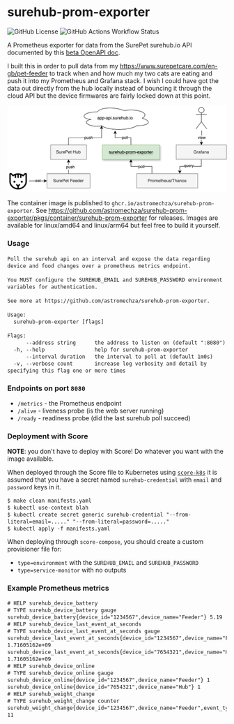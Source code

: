 # surehub-prom-exporter

![GitHub License](https://img.shields.io/github/license/astromechza/surehub-prom-exporter)
![GitHub Actions Workflow Status](https://img.shields.io/github/actions/workflow/status/astromechza/surehub-prom-exporter/ci.yaml)

A Prometheus exporter for data from the SurePet surehub.io API documented by this [beta OpenAPI doc](https://app-api.beta.surehub.io/index.html).

I built this in order to pull data from my <https://www.surepetcare.com/en-gb/pet-feeder> to track when and how much my two cats are eating and push it into my Prometheus and Grafana stack. I wish I could have got the data out directly from the hub locally instead of bouncing it through the cloud API but the device firmwares are fairly locked down at this point. 

![arrows](arrows.drawio.png)

The container image is published to `ghcr.io/astromechza/surehub-prom-exporter`. See <https://github.com/astromechza/surehub-prom-exporter/pkgs/container/surehub-prom-exporter> for releases. Images are available for linux/amd64 and linux/arm64 but feel free to build it yourself.

### Usage

```
Poll the surehub api on an interval and expose the data regarding device and food changes over a prometheus metrics endpoint.

You MUST configure the SUREHUB_EMAIL and SUREHUB_PASSWORD environment variables for authentication.

See more at https://github.com/astromechza/surehub-prom-exporter.

Usage:
  surehub-prom-exporter [flags]

Flags:
      --address string      the address to listen on (default ":8080")
  -h, --help                help for surehub-prom-exporter
      --interval duration   the interval to poll at (default 1m0s)
  -v, --verbose count       increase log verbosity and detail by specifying this flag one or more times
```

### Endpoints on port `8080`

- `/metrics` - the Prometheus endpoint
- `/alive` - liveness probe (is the web server running)
- `/ready` - readiness probe (did the last surehub poll succeed)

### Deployment with Score

**NOTE**: you don't have to deploy with Score! Do whatever you want with the image available.

When deployed through the Score file to Kubernetes using [`score-k8s`](https://github.com/score-spec/score-k8s) it is assumed that you have a secret named `surehub-credential` with `email` and `password` keys in it.

```
$ make clean manifests.yaml
$ kubectl use-context blah
$ kubectl create secret generic surehub-credential "--from-literal=email=....." "--from-literal=password=....." 
$ kubectl apply -f manifests.yaml
```

When deploying through `score-compose`, you should create a custom provisioner file for:

- `type=environment` with the `SUREHUB_EMAIL` and `SUREHUB_PASSWORD`
- `type=service-monitor` with no outputs

### Example Prometheus metrics

```
# HELP surehub_device_battery 
# TYPE surehub_device_battery gauge
surehub_device_battery{device_id="1234567",device_name="Feeder"} 5.19
# HELP surehub_device_last_event_at_seconds 
# TYPE surehub_device_last_event_at_seconds gauge
surehub_device_last_event_at_seconds{device_id="1234567",device_name="Feeder"} 1.71605162e+09
surehub_device_last_event_at_seconds{device_id="7654321",device_name="Hub"} 1.71605162e+09
# HELP surehub_device_online 
# TYPE surehub_device_online gauge
surehub_device_online{device_id="1234567",device_name="Feeder"} 1
surehub_device_online{device_id="7654321",device_name="Hub"} 1
# HELP surehub_weight_change 
# TYPE surehub_weight_change counter
surehub_weight_change{device_id="1234567",device_name="Feeder",event_type="EAT",pet_id="98765",pet_name="Garfield"} 11
```

